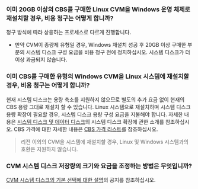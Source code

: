 ### 이미 20GB 이상의 CBS를 구매한 Linux CVM을 Windows 운영 체제로 재설치할 경우, 비용 청구는 어떻게 합니까?

청구 방식에 따라 상응하는 프로세스로 다르게 진행합니다.

- 만약 CVM이 종량제 유형일 경우, Windows 재설치 성공 후 20GB 이상 구매한 부분의 시스템 디스크 구성 요금을 비용 청구 전에 정지하십시오. 시스템 디스크가 더 이상 과금되지 않습니다.

### 이미 CBS를 구매한 유형의 Windows CVM을 Linux 시스템에 재설치할 경우, 비용 청구는 어떻게 합니까?

현재 시스템 디스크는 용량 축소를 지원하지 않으므로 별도의 추가 요금 없이 현재의 CBS 용량 그대로 재설치 할 수 있습니다. Linux 시스템으로 재설치하며 시스템 디스크 용량 확장이 필요할 경우, 시스템 디스크 용량 구성 요금을 지불해야 합니다. 자세한 내용은 [시스템 디스크 및 데이터 디스크](http://intl.cloud.tencent.com/document/product/213/17351)의 시스템 디스크 확장에 관한 소개를 참조하십시오.
CBS 가격에 대한 자세한 내용은 [CBS 가격 리스트](https://intl.cloud.tencent.com/document/product/362/2413)를 참조하십시오.

> 리전 이외의 CVM을 시스템에 재설치할 경우, Linux 및 Windows 시스템과의 호환은 지원하지 않습니다.
>


### CVM 시스템 디스크 저장량의 크기와 요금을 조정하는 방법은 무엇입니까?

[CVM 시스템 디스크의 기본 선택에 대한 설명](https://cloud.tencent.com/document/product/213/9612)의 공지를 참조하십시오.
